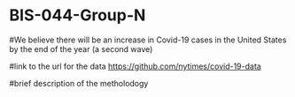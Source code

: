 # BIS-044-Group-N

#We believe there will be an increase in Covid-19 cases in the United States by the end of the year (a second wave)

#link to the url for the data
https://github.com/nytimes/covid-19-data

#brief description of the metholodogy 

